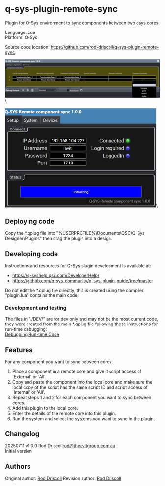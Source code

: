 
# q-sys-plugin-remote-sync

Plugin for Q-Sys environment to sync components between two qsys cores.

Language: Lua\
Platform: Q-Sys

Source code location: <https://github.com/rod-driscoll/q-sys-plugin-remote-sync>

![Control tab](https://github.com/rod-driscoll/q-sys-plugin-remote-sync/blob/master/content/control.png)\

![Setup tab](https://github.com/rod-driscoll/q-sys-plugin-remote-sync/blob/master/content/setup.png)\

## Deploying code

Copy the *.qplug file into "%USERPROFILE%\Documents\QSC\Q-Sys Designer\Plugins" then drag the plugin into a design.

## Developing code

Instructions and resources for Q-Sys plugin development is available at:

* <https://q-syshelp.qsc.com/DeveloperHelp/>
* <https://github.com/q-sys-community/q-sys-plugin-guide/tree/master>

Do not edit the *.qplug file directly, this is created using the compiler.
"plugin.lua" contains the main code.

### Development and testing

The files in "./DEV/" are for dev only and may not be the most current code, they were created from the main *.qplug file following these instructions for run-time debugging:\
[Debugging Run-time Code](https://q-syshelp.qsc.com/DeveloperHelp/#Getting_Started/Building_a_Plugin.htm?TocPath=Getting%2520Started%257C_____3)

## Features

For any component you want to sync between cores.

1. Place a component in a remote core and give it script access of 'External' or 'All'.
2. Copy and paste the component into the local core and make sure the local copy of the script has the same script ID and script access of 'Internal' or 'All'.
3. Repeat steps 1 and 2 for each component you want to sync between cores.
4. Add this plugin to the local core.
5. Enter the details of the remote core into this plugin.
6. Run the system and select the systems you want to sync in the plugin.


## Changelog

20250711 v1.0.0 Rod Driscoll<rod@theavitgroup.com.au>\
Initial version

## Authors

Original author: [Rod Driscoll](rod@theavitgroup.com.au)
Revision author: [Rod Driscoll](rod@theavitgroup.com.au)
